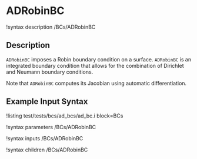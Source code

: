 # ADRobinBC

!syntax description /BCs/ADRobinBC

## Description

`ADRobinBC` imposes a Robin boundary condition on a surface. `ADRobinBC` is
an integrated boundary condition that allows for the combination of
Dirichlet and Neumann boundary conditions.

Note that `ADRobinBC` computes its Jacobian using automatic differentiation.

## Example Input Syntax

!listing test/tests/bcs/ad_bcs/ad_bc.i block=BCs

!syntax parameters /BCs/ADRobinBC

!syntax inputs /BCs/ADRobinBC

!syntax children /BCs/ADRobinBC
